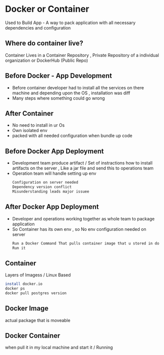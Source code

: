 # Docker or Container
Used to Build App - A way to pack application with all necessary dependencies and configuration 
## Where do container live?
Container Lives in a Container Repository , Private Repository of a individual organization
or DockerHub (Public Repo)
## Before Docker - App Development
+ Before container developer had to install all the services on there machine and depending upon the OS , installation was diff
+ Many steps where something could go wrong
## After Container
+ No need to install in ur Os
+ Own isolated env
+ packed with all needed configuration when bundle up code
## Before Docker App Deployment
+ Development team produce artifact / Set of instractions how to install artifacts on the server , Like a jar file and send this to operations team
+ Operation team will handle setting up env
  ```bash
  Configuration on server needed
  Dependency version conflict
  Misunderstanding leads major issuee
  ```  
## After Docker App Deployment
+ Developer and operations working together as whole team to package application
+ So Container has its own env , so No env configuration needed on server
  ```bash
  Run a Docker Command That pulls container image that u stored in dockerHub / somewhere in repo
  Run it
  ```
## Container
Layers of Imagess / Linux Based

```bash
install docker.io
docker ps
docker pull postgres version

```

## Docker Image
actual package that is moveable


## Docker Container
when pull it in my local machine and start it / Running




